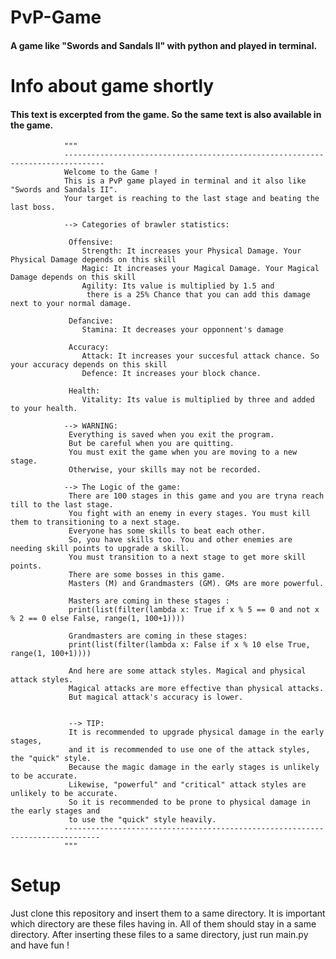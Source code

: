 # PvP-Game
#### A game like "Swords and Sandals II" with python and played in terminal.

# Info about game shortly 
#### This text is excerpted from the game. So the same text is also available in the game.

                """
                -------------------------------------------------------------------------------
                Welcome to the Game ! 
                This is a PvP game played in terminal and it also like "Swords and Sandals II". 
                Your target is reaching to the last stage and beating the last boss. 
            
                --> Categories of brawler statistics:
                
                 Offensive:
                    Strength: It increases your Physical Damage. Your Physical Damage depends on this skill
                    Magic: It increases your Magical Damage. Your Magical Damage depends on this skill
                    Agility: Its value is multiplied by 1.5 and
                     there is a 25% Chance that you can add this damage next to your normal damage.
                
                 Defancive:
                    Stamina: It decreases your opponnent's damage
                
                 Accuracy:
                    Attack: It increases your succesful attack chance. So your accuracy depends on this skill
                    Defence: It increases your block chance.
                    
                 Health:
                    Vitality: Its value is multiplied by three and added to your health. 
                
                --> WARNING:
                 Everything is saved when you exit the program.
                 But be careful when you are quitting. 
                 You must exit the game when you are moving to a new stage. 
                 Otherwise, your skills may not be recorded.
                 
                --> The Logic of the game:
                 There are 100 stages in this game and you are tryna reach till to the last stage.
                 You fight with an enemy in every stages. You must kill them to transitioning to a next stage.
                 Everyone has some skills to beat each other. 
                 So, you have skills too. You and other enemies are  needing skill points to upgrade a skill.
                 You must transition to a next stage to get more skill points.
                 There are some bosses in this game.
                 Masters (M) and Grandmasters (GM). GMs are more powerful.
                 
                 Masters are coming in these stages :
                 print(list(filter(lambda x: True if x % 5 == 0 and not x % 2 == 0 else False, range(1, 100+1))))
                 
                 Grandmasters are coming in these stages:
                 print(list(filter(lambda x: False if x % 10 else True, range(1, 100+1))))
                 
                 And here are some attack styles. Magical and physical attack styles.
                 Magical attacks are more effective than physical attacks. 
                 But magical attack's accuracy is lower.
                 
                 
                 --> TIP:   
                 It is recommended to upgrade physical damage in the early stages, 
                 and it is recommended to use one of the attack styles, the "quick" style. 
                 Because the magic damage in the early stages is unlikely to be accurate.
                 Likewise, "powerful" and "critical" attack styles are unlikely to be accurate.
                 So it is recommended to be prone to physical damage in the early stages and 
                 to use the "quick" style heavily.
                ------------------------------------------------------------------------------
                """

# Setup
Just clone this repository and insert them to a same directory.
It is important which directory are these files having in. All of them should stay in a same directory.
After inserting these files to a same directory, just run main.py and have fun !
